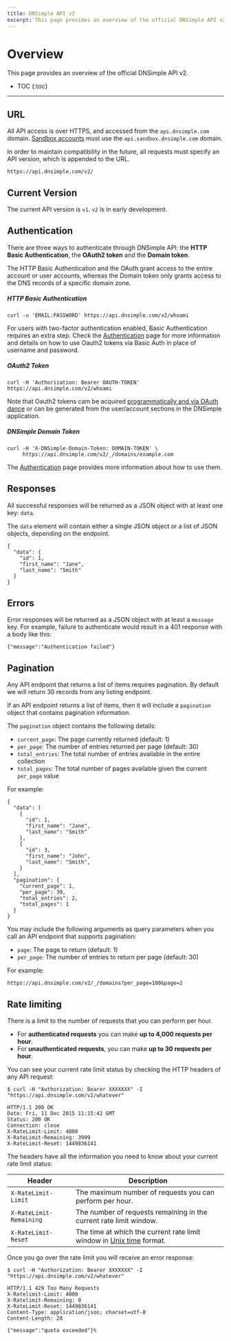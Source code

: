 ```yaml
---
title: DNSimple API v2
excerpt: This page provides an overview of the official DNSimple API v2.
---
```


# Overview

This page provides an overview of the official DNSimple API v2.

* TOC
{:toc}

---

## URL

All API access is over HTTPS, and accessed from the `api.dnsimple.com` domain. [Sandbox accounts](/sandbox/) must use the `api.sandbox.dnsimple.com` domain.

In order to maintain compatibility in the future, all requests must specify an API version, which is appended to the URL.

    https://api.dnsimple.com/v2/


## Current Version

The current API version is `v1`. `v2` is in early development.


## Authentication

There are three ways to authenticate through DNSimple API: the **HTTP Basic Authentication**, the **OAuth2 token** and the **Domain token**.

The HTTP Basic Authentication and the OAuth grant access to the entire account or user accounts, whereas the Domain token only grants access to the DNS records of a specific domain zone.

##### HTTP Basic Authentication

~~~
curl -u 'EMAIL:PASSWORD' https://api.dnsimple.com/v2/whoami
~~~

For users with two-factor authentication enabled, Basic Authentication requires an extra step. Check the [Authentication](/v2/authentication/) page for more information and details on how to use Oauth2 tokens via Basic Auth in place of username and password.

##### OAuth2 Token

~~~
curl -H 'Authorization: Bearer OAUTH-TOKEN' https://api.dnsimple.com/v2/whoami
~~~

Note that Oauth2 tokens cam be acquired [programmatically and via OAuth dance](/v2/oauth/) or can be generated from the user/account sections in the DNSimple application.

##### DNSimple Domain Token

~~~
curl -H 'X-DNSimple-Domain-Token: DOMAIN-TOKEN' \
     https://api.dnsimple.com/v2/_/domains/example.com
~~~

The [Authentication](/v2/authentication/) page provides more information about how to use them.

## Responses

All successful responses will be returned as a JSON object with at least one key: `data`.

The `data` element will contain either a single JSON object or a list of JSON objects, depending on the endpoint.

~~~
{
  "data": {
    "id": 1,
    "first_name": "Jane",
    "last_name": "Smith"
  }
}
~~~

## Errors

Error responses will be returned as a JSON object with at least a `message` key. For example, failure to authenticate would result in a 401 response with a body like this:

~~~
{"message":"Authentication failed"}
~~~

## Pagination

Any API endpoint that returns a list of items requires pagination. By default we will return 30 records from any listing endpoint.

If an API endpoint returns a list of items, then it will include a `pagination` object that contains pagination information.

The `pagination` object contains the following details:

- `current_page`: The page currently returned (default: 1)
- `per_page`: The number of entries returned per page (default: 30)
- `total_entries`: The total number of entries available in the entire collection
- `total_pages`: The total number of pages available given the current `per_page` value

For example:

~~~
{
  "data": [
    {
      "id": 1,
      "first_name": "Jane",
      "last_name": "Smith"
    },
    {
      "id": 3,
      "first_name": "John",
      "last_name": "Smith",
    }
  ],
  "pagination": {
    "current_page": 1,
    "per_page": 30,
    "total_entries": 2,
    "total_pages": 1
  }
}
~~~

You may include the following arguments as query parameters when you call an API endpoint that supports pagination:

- `page`: The page to return (default: 1)
- `per_page`: The number of entries to return per page (default: 30)

For example:

    https://api.dnsimple.com/v2/_/domains?per_page=100&page=2


## Rate limiting

There is a limit to the number of requests that you can perform per hour.

- For **authenticated requests** you can make **up to 4,000 requests per hour**.
- For **unauthenticated requests**, you can make **up to 30 requests per hour**.

You can see your current rate limit status by checking the HTTP headers of any API request:

~~~
$ curl -H "Authorization: Bearer XXXXXXX" -I "https://api.dnsimple.com/v2/whatever"

HTTP/1.1 200 OK
Date: Fri, 11 Dec 2015 11:15:42 GMT
Status: 200 OK
Connection: close
X-RateLimit-Limit: 4000
X-RateLimit-Remaining: 3999
X-RateLimit-Reset: 1449836141
~~~

The headers have all the information you need to know about your current rate limit status:

| **Header** | **Description** |
|------------|-----------------|
| `X-RateLimit-Limit` | The maximum number of requests you can perform per hour. |
| `X-RateLimit-Remaining` | The number of requests remaining in the current rate limit window. |
| `X-RateLimit-Reset` | The time at which the current rate limit window in [Unix time](https://en.wikipedia.org/wiki/Unix_time) format. |

Once you go over the rate limit you will receive an error response:

~~~
$ curl -H "Authorization: Bearer XXXXXXX" -I "https://api.dnsimple.com/v2/whatever"

HTTP/1.1 429 Too Many Requests
X-Ratelimit-Limit: 4000
X-Ratelimit-Remaining: 0
X-RateLimit-Reset: 1449836141
Content-Type: application/json; charset=utf-8
Content-Length: 28

{"message":"quota exceeded"}%
~~~


